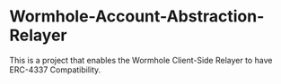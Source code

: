 # Wormhole-Account-Abstraction-Relayer
This is a project that enables the Wormhole Client-Side Relayer to have ERC-4337 Compatibility. 
